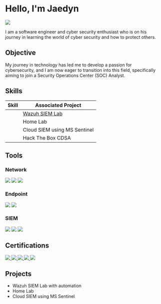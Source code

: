 # Hello, I'm Jaedyn
<a href="https://www.linkedin.com/in/jaedyn-damms"><img src="https://img.shields.io/badge/-LinkedIn-0072b1?&style=for-the-badge&logo=linkedin&logoColor=white" /></a>


I am a software engineer and cyber security enthusiast who is on his journey in learning the world of cyber security and how to protect others.

## Objective

My journey in technology has led me to develop a passion for cybersecurity, and I am now eager to transition into this field, specifically aiming to join a Security Operations Center (SOC) Analyst.

## Skills

| Skill                                         | Associated Project         |
|-----------------------------------------------|----------------------------|
|           | <a href="https://github.com/Damms/WazuhSIEMLab">Wazuh SIEM Lab</a> |
|  | Home Lab|
|         | Cloud SIEM using MS Sentinel|
|       | Hack The Box CDSA|

## Tools

### Network
<div>
    <img src="https://img.shields.io/badge/-Wireshark-1679A7?&style=for-the-badge&logo=Wireshark&logoColor=white" />
    <img src="https://img.shields.io/badge/-Suricata-EF3B2D?&style=for-the-badge&logo=Suricata&logoColor=white" />
    <img src="https://img.shields.io/badge/-Zeek-777BB4?&style=for-the-badge&logo=Zeek&logoColor=white" />
</div>

### Endpoint
<div>
    <img src="https://img.shields.io/badge/-Microsoft_Defender_for_Endpoint-00A4EF?&style=for-the-badge&logo=Microsoft&logoColor=white" />
    <img src="https://img.shields.io/badge/-Velociraptor-4B275F?&style=for-the-badge&logo=Velociraptor&logoColor=white" />
</div>

### SIEM
<div>
    <img src="https://img.shields.io/badge/-Microsoft_Sentinel-0078D4?&style=for-the-badge&logo=Microsoft&logoColor=white" />
    <img src="https://img.shields.io/badge/-Splunk-000000?&style=for-the-badge&logo=Splunk&logoColor=white" />
    <img src="https://img.shields.io/badge/-Elastic-005571?&style=for-the-badge&logo=Elastic&logoColor=white" />
</div>

## Certifications
<div>
<a href="https://www.credly.com/badges/56808cb8-005a-44ae-985b-12b516e62d79/public_url">
  <img src="https://img.shields.io/badge/-Security%2B-FF0000?&style=for-the-badge&logo=CompTIA&logoColor=white"/>
</a>
<a href="https://academy.hackthebox.com/preview/certifications/htb-certified-defensive-security-analyst" >
  <img src="https://img.shields.io/badge/-Hack%20The%20Box%20CDSA-2C2D72?style=for-the-badge" />
</a>

<a href="https://learn.microsoft.com/api/credentials/share/en-gb/JaedynDamms-1608/E40E566641FAFAA9?sharingId=592CAF5B8FD33BDB">
  <img src="https://img.shields.io/badge/-Microsoft%20Sentinel-0089D6?style=for-the-badge&logo=microsoft&logoColor=white"/>
</a>
<a href="https://www.credly.com/badges/43cd1605-f36f-4fee-acd4-1e1bed78144d/public_url" >
  <img src="https://img.shields.io/badge/-Azure%20Fundamentals-0089D6?style=for-the-badge&logo=microsoft-azure&logoColor=white"/>
</a>
<a href="https://www.credly.com/badges/afa91228-e949-496f-aed2-2a62cda91fea/public_url" >
  <img src="https://img.shields.io/badge/-Google%20Cybersecurity%20Certificate-4285F4?style=for-the-badge&logo=google&logoColor=white" />
</a>


    
</div>

## Projects
- Wazuh SIEM Lab with automation
- Home Lab
- Cloud SIEM using MS Sentinel

